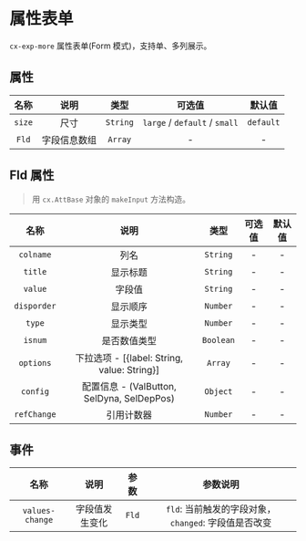 # 属性表单

`cx-exp-more` 属性表单(Form 模式)，支持单、多列展示。

## 属性

|  名称  |  说明  |  类型  |  可选值  |  默认值  |
|:------:|:------:|:------:|:--------:|:--------:|
|  `size`  |  尺寸  |  `String`  |  `large` / `default` / `small`  |  `default`  |
|  `Fld`  |  字段信息数组  |  `Array`  |  -  |  -  |

## Fld 属性

> 用 `cx.AttBase` 对象的 `makeInput` 方法构造。

|  名称  |  说明  |  类型  |  可选值  |  默认值  |
|:------:|:------:|:------:|:--------:|:--------:|
|  `colname`  |  列名  |  `String`  |  -  |  -  |
|  `title`  |  显示标题  |  `String`  |  -  |  -  |
|  `value`  |  字段值  |  `String`  |  -  |  -  |
|  `disporder`  |  显示顺序  |  `Number`  |  -  |  -  |
|  `type`  |  显示类型  |  `Number`  |  -  |  -  |
|  `isnum`  |  是否数值类型  |  `Boolean`  |  -  |  -  |
|  `options`  |  下拉选项 - [{label: String, value: String}]  |  `Array`  |  -  |  -  |
|  `config`  |  配置信息 - (ValButton, SelDyna, SelDepPos)  |  `Object`  |  -  |  -  |
|  `refChange`  |  引用计数器  |  `Number`  |  -  |  -  |

## 事件

|  名称  |  说明  |  参数  |  参数说明  |
|:------:|:------:|:------:|:----------:|
|  `values-change`  |  字段值发生变化  |  `Fld`  |  `fld`: 当前触发的字段对象，`changed`: 字段值是否改变  | 